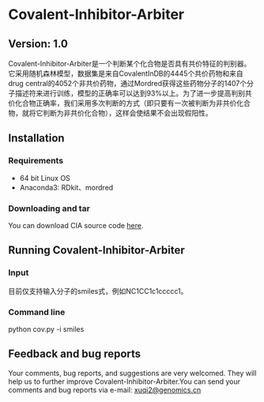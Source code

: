 # Covalent-Inhibitor-Arbiter

## Version: 1.0

Covalent-Inhibitor-Arbiter是一个判断某个化合物是否具有共价特征的判别器。它采用随机森林模型，数据集是来自CovalentInDB的4445个共价药物和来自drug central的4052个非共价药物，通过Mordred获得这些药物分子的1407个分子描述符来进行训练，模型的正确率可以达到93%以上。为了进一步提高判别共价化合物正确率，我们采用多次判断的方式（即只要有一次被判断为非共价化合物，就将它判断为非共价化合物），这样会使结果不会出现假阳性。

## Installation
### Requirements

* 64 bit Linux OS
* Anaconda3: RDkit、mordred

### Downloading and tar
You can download CIA source code [here](https://github.com/minghong/Covalent-Inhibitor-Arbiter/blob/main/cov.zip). 

## Running Covalent-Inhibitor-Arbiter
### Input
目前仅支持输入分子的smiles式，例如NC1CC1c1ccccc1。

### Command line
python cov.py -i smiles
   
## Feedback and bug reports
Your comments, bug reports, and suggestions are very welcomed. They will help us to further improve Covalent-Inhibitor-Arbiter.You can send your comments and bug reports via e-mail: [xuqi2@genomics.cn](xuqi2@genomics.cn)
